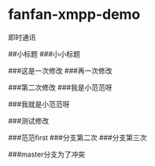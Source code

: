 # fanfan-xmpp-demo
即时通讯

##小标题
###小小标题

###这是一次修改
###再一次修改

###第二次修改
###我是小范范呀

###我就是小范范呀


###测试修改

###范范first
###分支第二次
###分支第三次

###master分支为了冲突